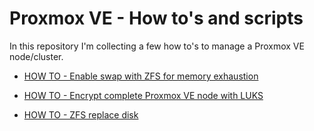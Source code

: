# Proxmox VE - How to's and scripts

In this repository I'm collecting a few how to's to manage a Proxmox VE node/cluster.

- [HOW TO - Enable swap with ZFS for memory exhaustion](./zfs-swap/README.md)

- [HOW TO - Encrypt complete Proxmox VE node with LUKS](./luks-encryption-manual-tpm-ssh-unlock/README.md)

- [HOW TO - ZFS replace disk](./zfs-replace-root-disk/README.md)
